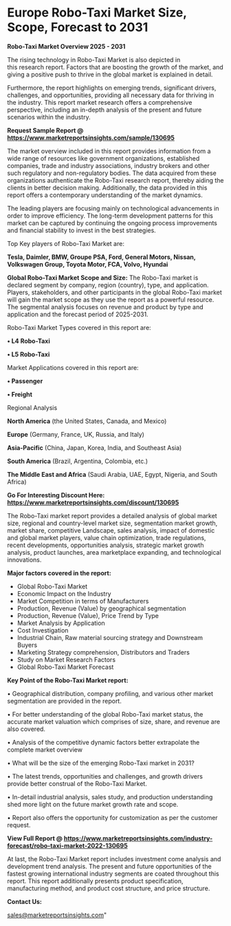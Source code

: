 # Europe Robo-Taxi Market Size, Scope, Forecast to 2031

<Strong> Robo-Taxi Market Overview 2025 - 2031</strong>

The rising technology in Robo-Taxi Market is also depicted in this research report. Factors that are boosting the growth of the market, and giving a positive push to thrive in the global market is explained in detail.

Furthermore, the report highlights on emerging trends, significant drivers, challenges, and opportunities, providing all necessary data for thriving in the industry. This report market research offers a comprehensive perspective, including an in-depth analysis of the present and future scenarios within the industry.

<strong>Request Sample Report @ <a href=https://www.marketreportsinsights.com/sample/130695>https://www.marketreportsinsights.com/sample/130695</a></strong>

The market overview included in this report provides information from a wide range of resources like government organizations, established companies, trade and industry associations, industry brokers and other such regulatory and non-regulatory bodies. The data acquired from these organizations authenticate the Robo-Taxi research report, thereby aiding the clients in better decision making. Additionally, the data provided in this report offers a contemporary understanding of the market dynamics.

The leading players are focusing mainly on technological advancements in order to improve efficiency. The long-term development patterns for this market can be captured by continuing the ongoing process improvements and financial stability to invest in the best strategies.

Top Key players of Robo-Taxi Market are:

<strong>Tesla, Daimler, BMW, Groupe PSA, Ford, General Motors, Nissan, Volkswagen Group, Toyota Motor, FCA, Volvo, Hyundai</strong>

<strong><b>Global Robo-Taxi Market Scope and Size:</b></strong>
The Robo-Taxi market is declared segment by company, region (country), type, and application. Players, stakeholders, and other participants in the global Robo-Taxi market will gain the market scope as they use the report as a powerful resource. The segmental analysis focuses on revenue and product by type and application and the forecast period of 2025-2031.

Robo-Taxi Market Types covered in this report are:

<strong>• L4 Robo-Taxi

• L5 Robo-Taxi</strong>

Market Applications covered in this report are:

<strong>• Passenger

• Freight</strong> 

Regional Analysis

<strong>North America</strong> (the United States, Canada, and Mexico)

<strong>Europe</strong> (Germany, France, UK, Russia, and Italy)

<strong>Asia-Pacific</strong> (China, Japan, Korea, India, and Southeast Asia)

<strong>South America</strong> (Brazil, Argentina, Colombia, etc.)

<strong>The Middle East and Africa</strong> (Saudi Arabia, UAE, Egypt, Nigeria, and South Africa)

<strong>Go For Interesting Discount Here: <a href=https://www.marketreportsinsights.com/discount/130695>https://www.marketreportsinsights.com/discount/130695</a></strong>

The Robo-Taxi market report provides a detailed analysis of global market size, regional and country-level market size, segmentation market growth, market share, competitive Landscape, sales analysis, impact of domestic and global market players, value chain optimization, trade regulations, recent developments, opportunities analysis, strategic market growth analysis, product launches, area marketplace expanding, and technological innovations.

<strong><b>Major factors covered in the report:</b></strong>
<ul>
  <li>Global Robo-Taxi Market </li>
  <li>Economic Impact on the Industry</li>
  <li>Market Competition in terms of Manufacturers</li>
  <li>Production, Revenue (Value) by geographical segmentation</li>
  <li>Production, Revenue (Value), Price Trend by Type</li>
  <li>Market Analysis by Application</li>
  <li>Cost Investigation</li>
  <li>Industrial Chain, Raw material sourcing strategy and Downstream Buyers</li>
  <li>Marketing Strategy comprehension, Distributors and Traders</li>
  <li>Study on Market Research Factors</li>
  <li>Global Robo-Taxi Market Forecast</li>
</ul>

<strong><b>Key Point of the Robo-Taxi Market report:</b></strong>

• Geographical distribution, company profiling, and various other market segmentation are provided in the report.

• For better understanding of the global Robo-Taxi market status, the accurate market valuation which comprises of size, share, and revenue are also covered.

• Analysis of the competitive dynamic factors better extrapolate the complete market overview

• What will be the size of the emerging Robo-Taxi market in 2031?

• The latest trends, opportunities and challenges, and growth drivers provide better construal of the Robo-Taxi Market.

• In-detail industrial analysis, sales study, and production understanding shed more light on the future market growth rate and scope.

• Report also offers the opportunity for customization as per the customer request.

<strong><b>View Full Report @ <a href=https://www.marketreportsinsights.com/industry-forecast/robo-taxi-market-2022-130695>https://www.marketreportsinsights.com/industry-forecast/robo-taxi-market-2022-130695</a></b></strong>


At last, the Robo-Taxi Market report includes investment come analysis and development trend analysis. The present and future opportunities of the fastest growing international industry segments are coated throughout this report. This report additionally presents product specification, manufacturing method, and product cost structure, and price structure.

<strong>Contact Us:</strong>

sales@marketreportsinsights.com"

